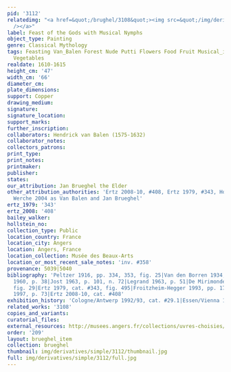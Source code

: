 ```yaml
---
pid: '3112'
relatedimg: "<a href=&quot;/brughel/3108&quot;><img src=&quot;/img/derivatives/simple/3108/thumbnail.jpg&quot;
  /></a>"
label: Feast of the Gods with Musical Nymphs
object_type: Painting
genre: Classical Mythology
tags: Feasting Van_Balen Forest Nude Putti Flowers Food Fruit Musical_instruments
  Vegetables
realdate: 1610-1615
height_cm: '47'
width_cm: '66'
diameter_cm: 
plate_dimensions: 
support: Copper
drawing_medium: 
signature: 
signature_location: 
support_marks: 
further_inscription: 
collaborators: Hendrick van Balen (1575-1632)
collaborator_notes: 
collectors_patrons: 
print_type: 
print_notes: 
printmaker: 
publisher: 
states: 
our_attribution: Jan Brueghel the Elder
other_attribution_authorities: 'Ertz 2008-10, #408, Ertz 1979, #343, Honig database,
  Werche 2004 as Van Balen and Jan Brueghel'
ertz_1979: '343'
ertz_2008: '408'
bailey_walker: 
hollstein_no: 
collection_type: Public
location_country: France
location_city: Angers
location: Angers, France
location_collection: Musée des Beaux-Arts
location_or_most_recent_sale_notes: 'inv. #358'
provenance: 5039|5040
bibliography: 'Peltzer 1916, pp. 334, 353, fig. 25|Van den Borren 1934, pp. 193-99|Bardon
  1960, p. 38|Jost 1963, p. 101, n. 72|Legrand 1963, p. 51|De Mirimonde 1964, p. 153,
  fig. 29|Ertz 1979, cat. #343, fig. 495|Froitzheim-Hegger 1993, pp. 176-182, n. 633|Essen/Vienna
  1997, p. 73|Ertz 2008-10, cat. #408'
exhibition_history: 'Cologne/Antwerp 1992/93, cat. #29.1|Essen/Vienna 1997, cat. #80'
related_works: '3108'
copies_and_variants: 
curatorial_files: 
external_resources: http://musees.angers.fr/collections/uvres-choisies/musee-des-beaux-arts/van-balen-le-banquet-des-dieux/index.html
order: '209'
layout: brueghel_item
collection: brueghel
thumbnail: img/derivatives/simple/3112/thumbnail.jpg
full: img/derivatives/simple/3112/full.jpg
---
```


